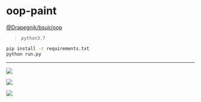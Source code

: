 # oop-paint

[@Drapegnik/bsuir/oop](https://github.com/Drapegnik/bsuir/tree/master/oop)

> `python3.7`

```bash
pip install -r requirements.txt
python run.py
```

***

![](https://res.cloudinary.com/dzsjwgjii/image/upload/v1555080806/oop-paint-1.png)

![](https://res.cloudinary.com/dzsjwgjii/image/upload/v1555080805/oop-pain-2.png)

![](https://res.cloudinary.com/dzsjwgjii/image/upload/v1555080826/oop-paint-3.gif)
